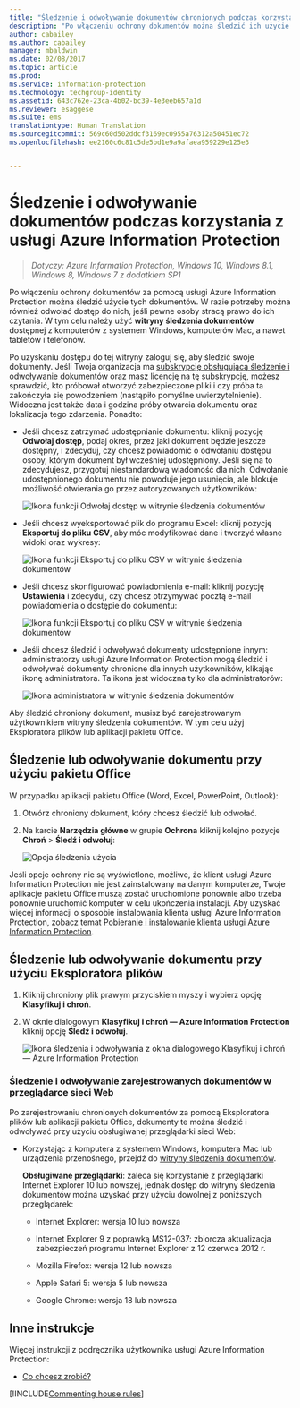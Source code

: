 ```yaml
---
title: "Śledzenie i odwoływanie dokumentów chronionych podczas korzystania z usługi Azure Information Protection | Azure Information Protection"
description: "Po włączeniu ochrony dokumentów można śledzić ich użycie. W razie potrzeby można również odwołać dostęp do tych dokumentów, jeśli pewne osoby stracą prawo do ich czytania."
author: cabailey
ms.author: cabailey
manager: mbaldwin
ms.date: 02/08/2017
ms.topic: article
ms.prod: 
ms.service: information-protection
ms.technology: techgroup-identity
ms.assetid: 643c762e-23ca-4b02-bc39-4e3eeb657a1d
ms.reviewer: esaggese
ms.suite: ems
translationtype: Human Translation
ms.sourcegitcommit: 569c60d502ddcf3169ec0955a76312a50451ec72
ms.openlocfilehash: ee2160c6c81c5de5bd1e9a9afaea959229e125e3


---
```


# <a name="track-and-revoke-your-documents-when-you-use-azure-information-protection"></a>Śledzenie i odwoływanie dokumentów podczas korzystania z usługi Azure Information Protection

>*Dotyczy: Azure Information Protection, Windows 10, Windows 8.1, Windows 8, Windows 7 z dodatkiem SP1*

Po włączeniu ochrony dokumentów za pomocą usługi Azure Information Protection można śledzić użycie tych dokumentów. W razie potrzeby można również odwołać dostęp do nich, jeśli pewne osoby stracą prawo do ich czytania. W tym celu należy użyć **witryny śledzenia dokumentów** dostępnej z komputerów z systemem Windows, komputerów Mac, a nawet tabletów i telefonów.

Po uzyskaniu dostępu do tej witryny zaloguj się, aby śledzić swoje dokumenty. Jeśli Twoja organizacja ma [subskrypcję obsługującą śledzenie i odwoływanie dokumentów](https://www.microsoft.com/en-us/cloud-platform/azure-information-protection-features) oraz masz licencję na tę subskrypcję, możesz sprawdzić, kto próbował otworzyć zabezpieczone pliki i czy próba ta zakończyła się powodzeniem (nastąpiło pomyślne uwierzytelnienie). Widoczna jest także data i godzina próby otwarcia dokumentu oraz lokalizacja tego zdarzenia. Ponadto:

-   Jeśli chcesz zatrzymać udostępnianie dokumentu: kliknij pozycję **Odwołaj dostęp**, podaj okres, przez jaki dokument będzie jeszcze dostępny, i zdecyduj, czy chcesz powiadomić o odwołaniu dostępu osoby, którym dokument był wcześniej udostępniony. Jeśli się na to zdecydujesz, przygotuj niestandardową wiadomość dla nich. Odwołanie udostępnionego dokumentu nie powoduje jego usunięcia, ale blokuje możliwość otwierania go przez autoryzowanych użytkowników:
    
    ![Ikona funkcji Odwołaj dostęp w witrynie śledzenia dokumentów](../media/tracking-site-revoke-access-icon.png)

-   Jeśli chcesz wyeksportować plik do programu Excel: kliknij pozycję **Eksportuj do pliku CSV**, aby móc modyfikować dane i tworzyć własne widoki oraz wykresy:
    
    ![Ikona funkcji Eksportuj do pliku CSV w witrynie śledzenia dokumentów](../media/tracking-site-export-icon.png)

-   Jeśli chcesz skonfigurować powiadomienia e-mail: kliknij pozycję **Ustawienia** i zdecyduj, czy chcesz otrzymywać pocztą e-mail powiadomienia o dostępie do dokumentu:
    
    ![Ikona funkcji Eksportuj do pliku CSV w witrynie śledzenia dokumentów](../media/tracking-site-settings-email.png)

- Jeśli chcesz śledzić i odwoływać dokumenty udostępnione innym: administratorzy usługi Azure Information Protection mogą śledzić i odwoływać dokumenty chronione dla innych użytkowników, klikając ikonę administratora. Ta ikona jest widoczna tylko dla administratorów:
    
    ![Ikona administratora w witrynie śledzenia dokumentów](../media/tracking-site-admin-icon.png)

Aby śledzić chroniony dokument, musisz być zarejestrowanym użytkownikiem witryny śledzenia dokumentów. W tym celu użyj Eksploratora plików lub aplikacji pakietu Office.

## <a name="using-office-to-track-or-revoke-the-document"></a>Śledzenie lub odwoływanie dokumentu przy użyciu pakietu Office

W przypadku aplikacji pakietu Office (Word, Excel, PowerPoint, Outlook): 

1. Otwórz chroniony dokument, który chcesz śledzić lub odwołać.

2. Na karcie **Narzędzia główne** w grupie **Ochrona** kliknij kolejno pozycje **Chroń** > **Śledź i odwołuj**:

    ![Opcja śledzenia użycia](../media/track-usage-callout.png)

Jeśli opcje ochrony nie są wyświetlone, możliwe, że klient usługi Azure Information Protection nie jest zainstalowany na danym komputerze, Twoje aplikacje pakietu Office muszą zostać uruchomione ponownie albo trzeba ponownie uruchomić komputer w celu ukończenia instalacji. Aby uzyskać więcej informacji o sposobie instalowania klienta usługi Azure Information Protection, zobacz temat [Pobieranie i instalowanie klienta usługi Azure Information Protection](install-client-app.md).

## <a name="using-file-explorer-to-track-or-revoke-the-document"></a>Śledzenie lub odwoływanie dokumentu przy użyciu Eksploratora plików

1. Kliknij chroniony plik prawym przyciskiem myszy i wybierz opcję **Klasyfikuj i chroń**.

2. W oknie dialogowym **Klasyfikuj i chroń — Azure Information Protection** kliknij opcję **Śledź i odwołuj**.

    ![Ikona śledzenia i odwoływania z okna dialogowego Klasyfikuj i chroń — Azure Information Protection](../media/track-and-revoke.png)


### <a name="using-a-web-browser-track-and-revoke-documents-that-you-have-registered"></a>Śledzenie i odwoływanie zarejestrowanych dokumentów w przeglądarce sieci Web

Po zarejestrowaniu chronionych dokumentów za pomocą Eksploratora plików lub aplikacji pakietu Office, dokumenty te można śledzić i odwoływać przy użyciu obsługiwanej przeglądarki sieci Web:

- Korzystając z komputera z systemem Windows, komputera Mac lub urządzenia przenośnego, przejdź do [witryny śledzenia dokumentów](https://go.microsoft.com/fwlink/?LinkId=529562).

    **Obsługiwane przeglądarki**: zaleca się korzystanie z przeglądarki Internet Explorer 10 lub nowszej, jednak dostęp do witryny śledzenia dokumentów można uzyskać przy użyciu dowolnej z poniższych przeglądarek:

    -   Internet Explorer: wersja 10 lub nowsza

    -   Internet Explorer 9 z poprawką MS12-037: zbiorcza aktualizacja zabezpieczeń programu Internet Explorer z 12 czerwca 2012 r.

    -   Mozilla Firefox: wersja 12 lub nowsza

    -   Apple Safari 5: wersja 5 lub nowsza

    -   Google Chrome: wersja 18 lub nowsza


## <a name="other-instructions"></a>Inne instrukcje
Więcej instrukcji z podręcznika użytkownika usługi Azure Information Protection:

- [Co chcesz zrobić?](client-user-guide.md#what-do-you-want-to-do)

[!INCLUDE[Commenting house rules](../includes/houserules.md)]


<!--HONumber=Feb17_HO2-->


